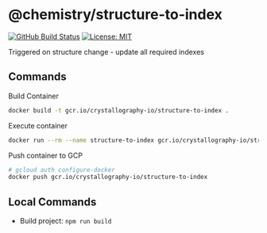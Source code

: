 # @chemistry/structure-to-index

[![GitHub Build Status](https://github.com/chemistry/crystallography.io/workflows/CI/badge.svg)](https://github.com/chemistry/crystallography.io/actions?query=workflow%3ACI)
[![License: MIT](https://img.shields.io/badge/License-MIT-gren.svg)](https://opensource.org/licenses/MIT)

Triggered on structure change - update all required indexes

## Commands

Build Container

```bash
docker build -t gcr.io/crystallography-io/structure-to-index .
```

Execute container

```bash
docker run --rm --name structure-to-index gcr.io/crystallography-io/structure-to-index
```

Push container to GCP

```bash
# gcloud auth configure-docker
docker push gcr.io/crystallography-io/structure-to-index
```

## Local Commands

* Build project: `npm run build`
